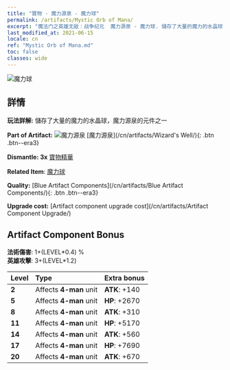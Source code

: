 ```yaml
---
title: "寶物 - 魔力源泉 - 魔力球"
permalink: /artifacts/Mystic Orb of Mana/
excerpt: "魔法门之英雄无敌：战争纪元  魔力源泉 - 魔力球. 儲存了大量的魔力的水晶球，魔力源泉的元件之一"
last_modified_at: 2021-06-15
locale: cn
ref: "Mystic Orb of Mana.md"
toc: false
classes: wide
---
```


 ![魔力球](/images/t/artifact_40213.png)



## 詳情

 **玩法詳解:** 儲存了大量的魔力的水晶球，魔力源泉的元件之一

 **Part of Artifact:** ![魔力源泉](/images/t/icon_artifact_21.png) [魔力源泉](/cn/artifacts/Wizard's Well/){: .btn .btn--era3}

 **Dismantle: 3x** [寶物精華](/cn/Items/con_905/)

 **Related Item**: [魔力球](/cn/Items/art_114/)

 **Quality:** [Blue Artifact Components](/cn/artifacts/Blue Artifact Components/){: .btn .btn--era3}

 **Upgrade cost:** [Artifact component upgrade cost](/cn/artifacts/Artifact Component Upgrade/)

## Artifact Component Bonus

  **法術傷害**: 1+(LEVEL\*0.4) %<br/>**英雄攻擊**: 3+(LEVEL\*1.2)

  |  Level  | Type |    Extra bonus  | 
  |:--------|:-----|:----------------| 
  | **2** | Affects **4-man** unit | **ATK**: +140 | 
  | **5** | Affects **4-man** unit | **HP**: +2670 | 
  | **8** | Affects **4-man** unit | **ATK**: +310 | 
  | **11** | Affects **4-man** unit | **HP**: +5170 | 
  | **14** | Affects **4-man** unit | **ATK**: +560 | 
  | **17** | Affects **4-man** unit | **HP**: +7690 | 
  | **20** | Affects **4-man** unit | **ATK**: +670 | 
